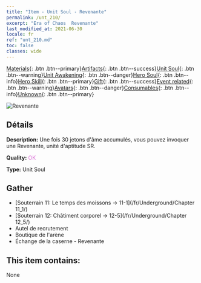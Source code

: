 ```yaml
---
title: "Item - Unit Soul - Revenante"
permalink: /unt_210/
excerpt: "Era of Chaos  Revenante"
last_modified_at: 2021-06-30
locale: fr
ref: "unt_210.md"
toc: false
classes: wide
---
```

 [Materials](/ItemsFR/){: .btn .btn--primary}[Artifacts](/ItemsFR/Artifacts/){: .btn .btn--success}[Unit Soul](/ItemsFR/UnitSoul/){: .btn .btn--warning}[Unit Awakening](/ItemsFR/UnitAwakening/){: .btn .btn--danger}[Hero Soul](/ItemsFR/HeroSoul/){: .btn .btn--info}[Hero Skill](/ItemsFR/HeroSkill/){: .btn .btn--primary}[Gift](/ItemsFR/Gift/){: .btn .btn--success}[Event related](/ItemsFR/Events/){: .btn .btn--warning}[Avatars](/ItemsFR/Avatars/){: .btn .btn--danger}[Consumables](/ItemsFR/Consumables/){: .btn .btn--info}[Unknown](/ItemsFR/Unknown/){: .btn .btn--primary}

 ![Revenante](/images/u/ti_youling.jpg)

## Détails
 **Description:** Une fois 30 jetons d'âme accumulés, vous pouvez invoquer une Revenante, unité d'aptitude SR.

 **Quality:** <span style="color: #DA70D6">OK</span>

 **Type:** Unit Soul

## Gather

*    [Souterrain 11: Le temps des moissons -> 11-1](/fr/Underground/Chapter 11_1/) 
*    [Souterrain 12: Châtiment corporel -> 12-5](/fr/Underground/Chapter 12_5/) 
*    Autel de recrutement 
*    Boutique de l'arène 
*    Échange de la caserne - Revenante 

## This item contains:

  None

